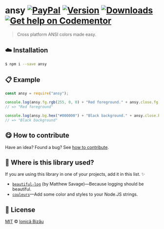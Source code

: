 
# ansy [![PayPal](https://img.shields.io/badge/%24-paypal-f39c12.svg)][paypal-donations] [![Version](https://img.shields.io/npm/v/ansy.svg)](https://www.npmjs.com/package/ansy) [![Downloads](https://img.shields.io/npm/dt/ansy.svg)](https://www.npmjs.com/package/ansy) [![Get help on Codementor](https://cdn.codementor.io/badges/get_help_github.svg)](https://www.codementor.io/johnnyb?utm_source=github&utm_medium=button&utm_term=johnnyb&utm_campaign=github)

> Cross platform ANSI colors made easy.

## :cloud: Installation

```sh
$ npm i --save ansy
```


## :clipboard: Example



```js
const ansy = require("ansy");

console.log(ansy.fg.rgb(255, 0, 0) + "Red foreground." + ansy.close.fg);
// => "Red foreground"

console.log(ansy.bg.hex("#000000") + "Black background." + ansy.close.bg);
// => "Black background"
```

## :yum: How to contribute
Have an idea? Found a bug? See [how to contribute][contributing].

## :dizzy: Where is this library used?
If you are using this library in one of your projects, add it in this list. :sparkles:


 - [`beautiful-log`](https://github.com/bluepichu/beautiful-log#readme) (by Matthew Savage)—Because logging should be beautiful.
 - [`couleurs`](https://github.com/IonicaBizau/node-couleurs)—Add some color and styles to your Node.JS strings.

## :scroll: License

[MIT][license] © [Ionică Bizău][website]

[paypal-donations]: https://www.paypal.com/cgi-bin/webscr?cmd=_s-xclick&hosted_button_id=RVXDDLKKLQRJW
[donate-now]: http://i.imgur.com/6cMbHOC.png

[license]: http://showalicense.com/?fullname=Ionic%C4%83%20Biz%C4%83u%20%3Cbizauionica%40gmail.com%3E%20(http%3A%2F%2Fionicabizau.net)&year=2016#license-mit
[website]: http://ionicabizau.net
[contributing]: /CONTRIBUTING.md
[docs]: /DOCUMENTATION.md
